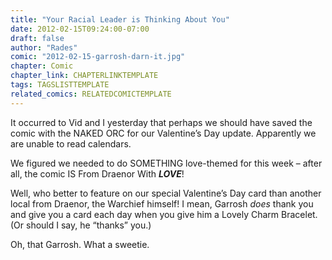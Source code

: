 ```yaml
---
title: "Your Racial Leader is Thinking About You"
date: 2012-02-15T09:24:00-07:00
draft: false
author: "Rades"
comic: "2012-02-15-garrosh-darn-it.jpg"
chapter: Comic
chapter_link: CHAPTERLINKTEMPLATE
tags: TAGSLISTTEMPLATE
related_comics: RELATEDCOMICTEMPLATE
---
```


It occurred to Vid and I yesterday that perhaps we should have saved the comic with the NAKED ORC for our Valentine’s Day update. Apparently we are unable to read calendars. 


We figured we needed to do SOMETHING love-themed for this week – after all, the comic IS From Draenor With ***LOVE***!


Well, who better to feature on our special Valentine’s Day card than another local from Draenor, the Warchief himself! I mean, Garrosh *does* thank you and give you a card each day when you give him a Lovely Charm Bracelet. (Or should I say, he “thanks” you.)


Oh, that Garrosh. What a sweetie.

